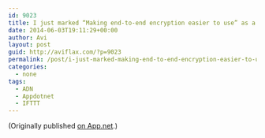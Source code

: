 ```yaml
---
id: 9023
title: I just marked “Making end-to-end encryption easier to use” as a favorite in Readability. http://www.readability.com/articles/nqbtdnf1
date: 2014-06-03T19:11:29+00:00
author: Avi
layout: post
guid: http://aviflax.com/?p=9023
permalink: /post/i-just-marked-making-end-to-end-encryption-easier-to-use-as-a-favorite-in-readability-httpwww-readability-comarticlesnqbtdnf1/
categories:
  - none
tags:
  - ADN
  - Appdotnet
  - IFTTT
---
```

(Originally published [on App.net](http://alpha.app.net/aviflax/post/31823324).)